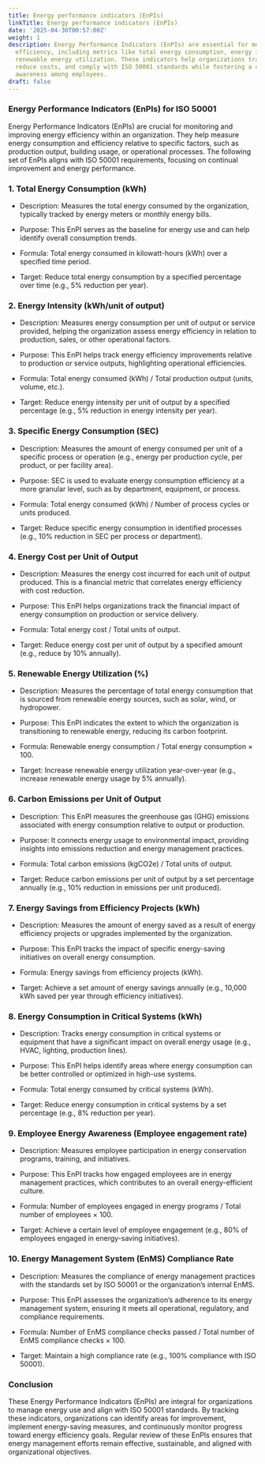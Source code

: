```yaml
---
title: Energy performance indicators (EnPIs)
linkTitle: Energy performance indicators (EnPIs)
date: '2025-04-30T00:57:00Z'
weight: 1
description: Energy Performance Indicators (EnPIs) are essential for monitoring energy
  efficiency, including metrics like total energy consumption, energy intensity, and
  renewable energy utilization. These indicators help organizations track improvements,
  reduce costs, and comply with ISO 50001 standards while fostering a culture of energy
  awareness among employees.
draft: false
---
```



### Energy Performance Indicators (EnPIs) for ISO 50001

Energy Performance Indicators (EnPIs) are crucial for monitoring and improving energy efficiency within an organization. They help measure energy consumption and efficiency relative to specific factors, such as production output, building usage, or operational processes. The following set of EnPIs aligns with ISO 50001 requirements, focusing on continual improvement and energy performance.

<!-- Unsupported block type: divider -->

### 1. Total Energy Consumption (kWh)

- Description: Measures the total energy consumed by the organization, typically tracked by energy meters or monthly energy bills.

- Purpose: This EnPI serves as the baseline for energy use and can help identify overall consumption trends.

- Formula: Total energy consumed in kilowatt-hours (kWh) over a specified time period.

- Target: Reduce total energy consumption by a specified percentage over time (e.g., 5% reduction per year).

<!-- Unsupported block type: divider -->

### 2. Energy Intensity (kWh/unit of output)

- Description: Measures energy consumption per unit of output or service provided, helping the organization assess energy efficiency in relation to production, sales, or other operational factors.

- Purpose: This EnPI helps track energy efficiency improvements relative to production or service outputs, highlighting operational efficiencies.

- Formula: Total energy consumed (kWh) / Total production output (units, volume, etc.).

- Target: Reduce energy intensity per unit of output by a specified percentage (e.g., 5% reduction in energy intensity per year).

<!-- Unsupported block type: divider -->

### 3. Specific Energy Consumption (SEC)

- Description: Measures the amount of energy consumed per unit of a specific process or operation (e.g., energy per production cycle, per product, or per facility area).

- Purpose: SEC is used to evaluate energy consumption efficiency at a more granular level, such as by department, equipment, or process.

- Formula: Total energy consumed (kWh) / Number of process cycles or units produced.

- Target: Reduce specific energy consumption in identified processes (e.g., 10% reduction in SEC per process or department).

<!-- Unsupported block type: divider -->

### 4. Energy Cost per Unit of Output

- Description: Measures the energy cost incurred for each unit of output produced. This is a financial metric that correlates energy efficiency with cost reduction.

- Purpose: This EnPI helps organizations track the financial impact of energy consumption on production or service delivery.

- Formula: Total energy cost / Total units of output.

- Target: Reduce energy cost per unit of output by a specified amount (e.g., reduce by 10% annually).

<!-- Unsupported block type: divider -->

### 5. Renewable Energy Utilization (%)

- Description: Measures the percentage of total energy consumption that is sourced from renewable energy sources, such as solar, wind, or hydropower.

- Purpose: This EnPI indicates the extent to which the organization is transitioning to renewable energy, reducing its carbon footprint.

- Formula: Renewable energy consumption / Total energy consumption × 100.

- Target: Increase renewable energy utilization year-over-year (e.g., increase renewable energy usage by 5% annually).

<!-- Unsupported block type: divider -->

### 6. Carbon Emissions per Unit of Output

- Description: This EnPI measures the greenhouse gas (GHG) emissions associated with energy consumption relative to output or production.

- Purpose: It connects energy usage to environmental impact, providing insights into emissions reduction and energy management practices.

- Formula: Total carbon emissions (kgCO2e) / Total units of output.

- Target: Reduce carbon emissions per unit of output by a set percentage annually (e.g., 10% reduction in emissions per unit produced).

<!-- Unsupported block type: divider -->

### 7. Energy Savings from Efficiency Projects (kWh)

- Description: Measures the amount of energy saved as a result of energy efficiency projects or upgrades implemented by the organization.

- Purpose: This EnPI tracks the impact of specific energy-saving initiatives on overall energy consumption.

- Formula: Energy savings from efficiency projects (kWh).

- Target: Achieve a set amount of energy savings annually (e.g., 10,000 kWh saved per year through efficiency initiatives).

<!-- Unsupported block type: divider -->

### 8. Energy Consumption in Critical Systems (kWh)

- Description: Tracks energy consumption in critical systems or equipment that have a significant impact on overall energy usage (e.g., HVAC, lighting, production lines).

- Purpose: This EnPI helps identify areas where energy consumption can be better controlled or optimized in high-use systems.

- Formula: Total energy consumed by critical systems (kWh).

- Target: Reduce energy consumption in critical systems by a set percentage (e.g., 8% reduction per year).

<!-- Unsupported block type: divider -->

### 9. Employee Energy Awareness (Employee engagement rate)

- Description: Measures employee participation in energy conservation programs, training, and initiatives.

- Purpose: This EnPI tracks how engaged employees are in energy management practices, which contributes to an overall energy-efficient culture.

- Formula: Number of employees engaged in energy programs / Total number of employees × 100.

- Target: Achieve a certain level of employee engagement (e.g., 80% of employees engaged in energy-saving initiatives).

<!-- Unsupported block type: divider -->

### 10. Energy Management System (EnMS) Compliance Rate

- Description: Measures the compliance of energy management practices with the standards set by ISO 50001 or the organization’s internal EnMS.

- Purpose: This EnPI assesses the organization’s adherence to its energy management system, ensuring it meets all operational, regulatory, and compliance requirements.

- Formula: Number of EnMS compliance checks passed / Total number of EnMS compliance checks × 100.

- Target: Maintain a high compliance rate (e.g., 100% compliance with ISO 50001).

<!-- Unsupported block type: divider -->

### Conclusion

These Energy Performance Indicators (EnPIs) are integral for organizations to manage energy use and align with ISO 50001 standards. By tracking these indicators, organizations can identify areas for improvement, implement energy-saving measures, and continuously monitor progress toward energy efficiency goals. Regular review of these EnPIs ensures that energy management efforts remain effective, sustainable, and aligned with organizational objectives.
